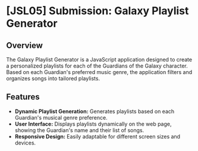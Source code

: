 # [JSL05] Submission: Galaxy Playlist Generator

## Overview

The Galaxy Playlist Generator is a JavaScript application designed to create a personalized playlists for each of the Guardians of the Galaxy character. Based on each Guardian's preferred music genre, the application filters and organizes songs into tailored playlists.

## Features

- **Dynamic Playlist Generation:** Generates playlists based on each Guardian's musical genre preference.
- **User Interface:** Displays playlists dynamically on the web page, showing the Guardian's name and their list of songs.
- **Responsive Design:** Easily adaptable for different screen sizes and devices.
